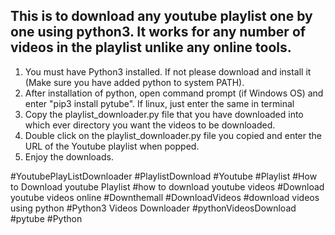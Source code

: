 This is to download any youtube playlist one by one using python3. It works for any number of videos in the playlist unlike any online tools.
--------------------------------------------------------------------------------------------------------------------------------------------

1. You must have Python3 installed. If not please download and install it (Make sure you have added python to system PATH).
2. After installation  of python, open command prompt (if Windows OS) and enter "pip3 install pytube". If linux, just enter the same in terminal
3. Copy the playlist_downloader.py file that you have downloaded into which ever directory you want the videos to be downloaded.
4. Double click on the playlist_downloader.py file you copied and enter the URL of the Youtube playlist when popped.
5. Enjoy the downloads.


#YoutubePlayListDownloader #PlaylistDownload #Youtube #Playlist #How to Download youtube Playlist #how to download youtube videos #Download youtube videos online
#Downthemall #DownloadVideos #download videos using python #Python3 Videos Downloader #pythonVideosDownload #pytube #Python
